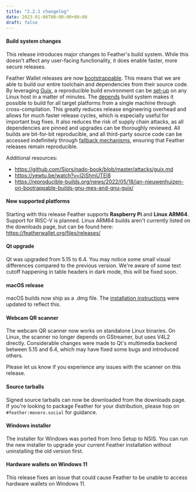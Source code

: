 ```yaml
---
title: "2.2.1 changelog"
date: 2023-01-06T00:00:00+00:00
draft: false
---
```


#### Build system changes

This release introduces major changes to Feather's build system. While this doesn't affect any user-facing functionality, it does enable faster, more secure releases.

Feather Wallet releases are now [bootstrappable](http://bootstrappable.org/). This means that we are able to build our entire toolchain and dependencies from their source code. By leveraging [Guix](https://guix.gnu.org/), a reproducible build environment can be [set-up](https://github.com/feather-wallet/feather/tree/master/contrib/guix) on any Linux host in a matter of minutes. The [depends](https://github.com/bitcoin/bitcoin/tree/master/depends) build system makes it possible to build for all target platforms from a single machine through cross-compilation. This greatly reduces release engineering overhead and allows for much faster release cycles, which is especially useful for important bug fixes. It also reduces the risk of supply chain attacks, as all dependencies are pinned and upgrades can be thoroughly reviewed. All builds are bit-for-bit reproducible, and all third-party source code can be accessed indefinitely through [fallback mechanisms](https://featherwallet.org/files/sources/), ensuring that Feather releases remain reproducible.

Additional resources:

- https://github.com/Sjors/nado-book/blob/master/attacks/guix.md
- https://yewtu.be/watch?v=I2iShmUTEl8
- https://reproducible-builds.org/news/2022/05/18/jan-nieuwenhuizen-on-bootrappable-builds-gnu-mes-and-gnu-guix/

#### New supported platforms

Starting with this release Feather supports **Raspberry Pi** and **Linux ARM64**. Support for RISC-V is planned.
Linux ARM64 builds aren't currently listed on the downloads page, but can be found here: https://featherwallet.org/files/releases/

#### Qt upgrade

Qt was upgraded from 5.15 to 6.4. You may notice some small visual differences compared to the previous version. We're aware of some text cutoff happening in table headers in dark mode, this will be fixed soon.

#### macOS release

macOS builds now ship as a .dmg file. The [installation instructions](https://docs.featherwallet.org/guides/macos) were updated to reflect this.

#### Webcam QR scanner

The webcam QR scanner now works on standalone Linux binaries. On Linux, the scanner no longer depends on GStreamer, but uses V4L2 directly. Considerable changes were made to Qt's multimedia backend between 5.15 and 6.4, which may have fixed some bugs and introduced others.

Please let us know if you experience any issues with the scanner on this release.

#### Source tarballs

Signed source tarballs can now be downloaded from the downloads page. If you're looking to package Feather for your distribution, please hop on `#feather:monero.social` for guidance.

#### Windows installer

The installer for Windows was ported from Inno Setup to NSIS. You can run the new installer to upgrade your current Feather installation without uninstalling the old version first.

#### Hardware wallets on Windows 11

This release fixes an issue that could cause Feather to be unable to access hardware wallets on Windows 11.
